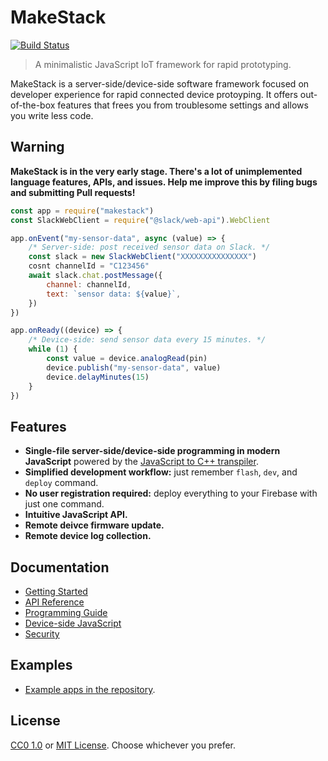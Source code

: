 # MakeStack
[![Build Status](https://travis-ci.com/seiyanuta/makestack.svg?branch=master)](https://travis-ci.com/seiyanuta/makestack)

> A minimalistic JavaScript IoT framework for rapid prototyping.

MakeStack is a server-side/device-side software framework focused on developer experience for rapid connected device protoyping. It offers out-of-the-box features that frees you from troublesome settings and allows you write less code.

## Warning
**MakeStack is in the very early stage. There's a lot of unimplemented language features, APIs, and issues. Help me improve this by filing bugs and submitting Pull requests!**

```js
const app = require("makestack")
const SlackWebClient = require("@slack/web-api").WebClient

app.onEvent("my-sensor-data", async (value) => {
    /* Server-side: post received sensor data on Slack. */
    const slack = new SlackWebClient("XXXXXXXXXXXXXXX")
    cosnt channelId = "C123456"
    await slack.chat.postMessage({
        channel: channelId,
        text: `sensor data: ${value}`,
    })
})

app.onReady((device) => {
    /* Device-side: send sensor data every 15 minutes. */
    while (1) {
        const value = device.analogRead(pin)
        device.publish("my-sensor-data", value)
        device.delayMinutes(15)
    }
})
```

## Features
- **Single-file server-side/device-side programming in modern JavaScript** powered by the [JavaScript to C++ transpiler](device-side-javascript.md).
- **Simplified development workflow:** just remember `flash`, `dev`, and `deploy` command.
- **No user registration required:** deploy everything to your Firebase with just one command.
- **Intuitive JavaScript API.**
- **Remote deivce firmware update.**
- **Remote device log collection.**

## Documentation
- [Getting Started](getting-started.md)
- [API Reference](api.md)
- [Programming Guide](programming-guide.md)
- [Device-side JavaScript](device-side-javascript.md)
- [Security](security.md)

## Examples
- [Example apps in the repository](https://github.com/seiyanuta/makestack/tree/master/examples).

## License
[CC0 1.0](https://creativecommons.org/publicdomain/zero/1.0/) or [MIT License](https://opensource.org/licenses/MIT). Choose whichever you prefer.
